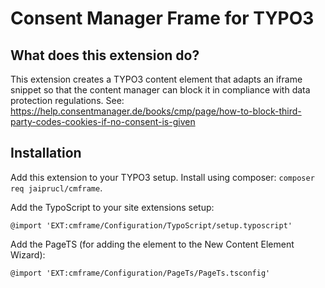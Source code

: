 # Consent Manager Frame for TYPO3

## What does this extension do?
This extension creates a TYPO3 content element that adapts an iframe snippet so that the content manager can block it in compliance with data protection regulations. See: https://help.consentmanager.de/books/cmp/page/how-to-block-third-party-codes-cookies-if-no-consent-is-given

## Installation
Add this extension to your TYPO3 setup. Install using composer: `composer req jaiprucl/cmframe`.

Add the TypoScript to your site extensions setup:

`@import 'EXT:cmframe/Configuration/TypoScript/setup.typoscript'`

Add the PageTS (for adding the element to the New Content Element Wizard):

`@import 'EXT:cmframe/Configuration/PageTs/PageTs.tsconfig'`
